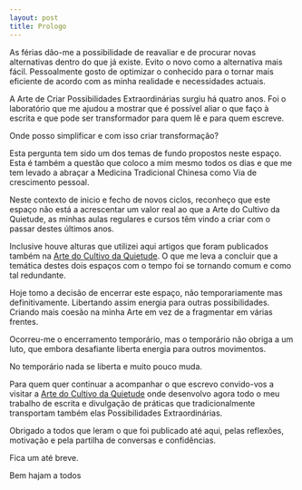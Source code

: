 ```yaml
---
layout: post
title: Prologo
---
```

As férias dão-me a possibilidade de reavaliar e de procurar novas alternativas dentro do que já existe.  Evito o novo como a alternativa mais fácil. Pessoalmente gosto de optimizar o conhecido para o tornar mais eficiente de acordo com as minha realidade e necessidades actuais.

A Arte de Criar Possibilidades Extraordinárias surgiu há quatro anos. Foi o laboratório que me ajudou a mostrar que é possível aliar o que faço à escrita e que pode ser transformador para quem lê e para quem escreve.

Onde posso simplificar e com isso criar transformação?

Esta pergunta tem sido um dos temas de fundo propostos neste espaço. Esta é também a questão que coloco a mim mesmo todos os dias e que me tem levado a abraçar a Medicina Tradicional Chinesa como Via de crescimento pessoal.

Neste contexto de inicio e fecho de novos ciclos, reconheço que este espaço não está a acrescentar um valor real ao que a Arte do Cultivo da Quietude, as minhas aulas regulares e cursos têm vindo a criar com o passar destes últimos anos.

Inclusive houve alturas que utilizei aqui artigos que foram publicados também na [Arte do Cultivo da Quietude](http://lourencoazevedo.com). O que me leva a concluir que a temática destes dois espaços com o tempo foi se tornando comum e como tal redundante.

Hoje tomo a decisão de encerrar este espaço, não temporariamente mas definitivamente. Libertando assim energia para outras possibilidades. Criando mais coesão na minha Arte em vez de a fragmentar em várias frentes.

Ocorreu-me o encerramento temporário, mas o temporário não obriga a um luto, que embora desafiante liberta energia para outros movimentos.

No temporário nada se liberta e muito pouco muda.

Para quem quer continuar a acompanhar o que escrevo convido-vos a visitar a [Arte do Cultivo da Quietude](http://lourencoazevedo.com) onde desenvolvo agora todo o meu trabalho de escrita e divulgação de práticas que tradicionalmente transportam também elas Possibilidades Extraordinárias.

Obrigado a todos que leram o que foi publicado até aqui, pelas reflexões, motivação e pela partilha de conversas e confidências.

Fica um até breve.

Bem hajam a todos